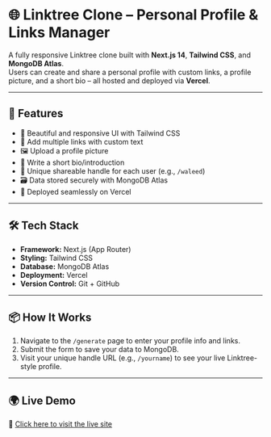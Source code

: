 # 🌐 Linktree Clone – Personal Profile & Links Manager

A fully responsive Linktree clone built with **Next.js 14**, **Tailwind CSS**, and **MongoDB Atlas**.  
Users can create and share a personal profile with custom links, a profile picture, and a short bio – all hosted and deployed via **Vercel**.

---

## 🚀 Features

- 🌟 Beautiful and responsive UI with Tailwind CSS  
- 🧩 Add multiple links with custom text  
- 🖼️ Upload a profile picture  
- 📝 Write a short bio/introduction  
- 🔗 Unique shareable handle for each user (e.g., `/waleed`)  
- 🗃️ Data stored securely with MongoDB Atlas  
- 🔄 Deployed seamlessly on Vercel  

---

## 🛠️ Tech Stack

- **Framework:** Next.js (App Router)  
- **Styling:** Tailwind CSS  
- **Database:** MongoDB Atlas  
- **Deployment:** Vercel  
- **Version Control:** Git + GitHub  

---

## 📦 How It Works

1. Navigate to the `/generate` page to enter your profile info and links.  
2. Submit the form to save your data to MongoDB.  
3. Visit your unique handle URL (e.g., `/yourname`) to see your live Linktree-style profile.

---

## 🌍 Live Demo

🔗 [Click here to visit the live site](https://linktree-clone-rose.vercel.app)
